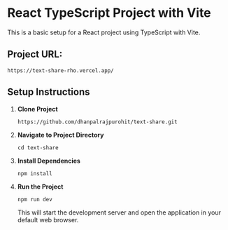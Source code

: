 # React TypeScript Project with Vite

This is a basic setup for a React project using TypeScript with Vite.

## Project URL:

```
https://text-share-rho.vercel.app/
```

## Setup Instructions

1. **Clone Project**

    ```
    https://github.com/dhanpalrajpurohit/text-share.git
    ```

2. **Navigate to Project Directory**

    ```
    cd text-share
    ```

3. **Install Dependencies**

    ```
    npm install
    ```

4. **Run the Project**

    ```
    npm run dev
    ```

    This will start the development server and open the application in your default web browser.

